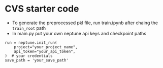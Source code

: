 # CVS starter code
- To generate the preprocessed pkl file, run train.ipynb after chaing the  `train_root` path
- In main.py put your own neptune api keys and checkpoint paths
```
run = neptune.init_run(
    project="your_project_name",
    api_token="your_api_token",
)  # your credentials
save_path = 'your_save_path'
```